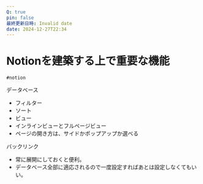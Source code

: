 ```yaml
---
Q: true
pin: false
最終更新日時: Invalid date
date: 2024-12-27T22:34
---
```

# Notionを建築する上で重要な機能

`#notion`

データベース

- フィルター  
- ソート  
- ビュー  
- インラインビューとフルページビュー  
- ページの開き方は、サイドかポップアップか選べる  

バックリンク

- 常に展開にしておくと便利。  
- データベース全部に適応されるので一度設定すればあとは設定しなくてもいい。
